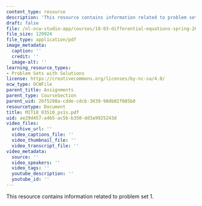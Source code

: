 ```yaml
---
content_type: resource
description: 'This resource contains information related to problem set 1. '
draft: false
file: /ol-ocw-studio-app/courses/18-03-differential-equations-spring-2010/ae29d457a4b5ac5bb350dd3a9925243d_MIT18_03S10_ps1s.pdf
file_size: 129924
file_type: application/pdf
image_metadata:
  caption: ''
  credit: ''
  image-alt: ''
learning_resource_types:
- Problem Sets with Solutions
license: https://creativecommons.org/licenses/by-nc-sa/4.0/
ocw_type: OCWFile
parent_title: Assignments
parent_type: CourseSection
parent_uid: 26f5298a-cdde-cdcb-3039-98db02f085b8
resourcetype: Document
title: MIT18_03S10_ps1s.pdf
uid: ae29d457-a4b5-ac5b-b350-dd3a9925243d
video_files:
  archive_url: ''
  video_captions_file: ''
  video_thumbnail_file: ''
  video_transcript_file: ''
video_metadata:
  source: ''
  video_speakers: ''
  video_tags: ''
  youtube_description: ''
  youtube_id: ''
---
```

This resource contains information related to problem set 1.